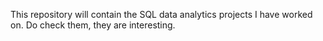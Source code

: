 This repository will contain the SQL data analytics projects I have worked on. Do check them, they are interesting.
